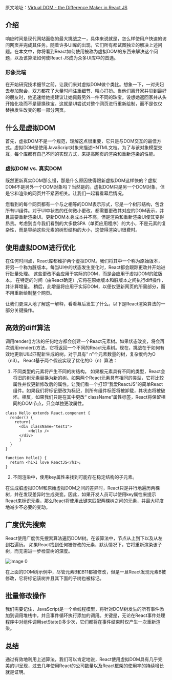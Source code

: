 原文地址：[Virtual DOM - the Difference Maker in React JS](https://www.pluralsight.com/guides/virtual-dom-difference-maker-react-js) 

## 介绍  
响应时间是现代网站面临的最大挑战之一，具体来说就是，怎么样使用户快速的访问网页并完成其任务。随着许多UI库的出现，它们所有都试图独立的解决上述问题。在本文中，你将看到React如何使用被称为虚拟DOM的东西来解决这个问题，以及该算法如何使React JS成为众多UI库中的首选。

### 形象比喻  
在开始研究技术细节之前，让我们来对虚拟DOM做个类比。想象一下，一对夫妇去参加聚会，双方都花了大量时间注重细节、精心打扮。当他们离开家并见到最好的朋友时，他迅速给她提建议让她佩戴另外一件不同的珠宝。设想她返回家并从头开始化妆而不是替换珠宝。这就是UI尝试对整个网页进行重新绘制，而不是仅仅替换发生改变的那一部分网页。 

## 什么是虚拟DOM
首先，虚拟DOM不是一个规范，理解这点很重要，它只是与DOM交互的最佳方式。虚拟DOM是使用JavaScript对象来描述HNTML文档。为了与该对象模型交互，每个库都有自己不同的实现方式，来提高网页的渲染和重新渲染的性能。

### 虚拟DOM vs. 真实DOM  
既然更新真实DOM那么慢，那是什么原因使得跟新虚拟DOM这样快的？虚拟DOM不是另外一个DOM对象吗？当然是的。虚拟DOM只是另一个DOM对象，但是它和渲染的网页并不紧密相关。让我们一起看看幕后情况。

您看到的每个网页都有一个与之相等的DOM表示形式，它是一个树形结构，包含所有UI组件。对于UI中状态的任何微小更改，都需要更改其对应的DOM表示，并且需要重新渲染UI。更新DOM本身成本并不高，但是渲染和重新渲染UI使其变得昂贵。考虑到当今我们看到的大多数SPA（单页应用程序）的大小，不是元素的复杂性，而是容纳这些元素的树形结构的大小，这使得渲染UI很费时。

## 使用虚拟DOM进行优化  
在任何时间点，React库都维护两个虚拟DOM。我们将其中一个称为原始版本，将另一个称为脏版本。每当UI中的状态发生变化时，React都会跟踪更改并开始进行批量处理。 这些更改不会应用于实际的DOM，而是会应用于虚拟DOM的脏版本。 在特定的时间（由React确定）,它将在原始版本和脏版本之间执行diff操作，并计算增量。 稍后，此增量将应用于实际DOM，以便仅更新网页的所需部分，而不用重新绘制整个网页。

让我们更深入地了解这一解释，看看幕后发生了什么。以下是React渲染算法的一部分关键操作。

## 高效的diff算法  
调用render()方法的任何地方都会创建一个React元素树。如果状态改变，将会再次调用render()方法，它将返回一个不同的React元素树。现在，挑战在于如何有效地更新UI以匹配新生成的树。对于具有“ n”个元素数量的树，复杂度约为O（n3）。 React基于两个假设实现了优化的O（n）算法：

1. 不同类型的元素将产生不同的树结构。
如果根元素具有不同的类型，React会将旧的树元素替换为新的树。如果两个React元素具有相同的类型，它将比较属性并仅更新修改后的属性。让我们看一个打印“我爱ReactJS”的简单React组件。如果我们将标记更改为标记，则所有组件标签将被卸载，其状态将被破坏。相反，如果我们只是在其中更改“ className”属性标签，React将保留相同的DOM节点，只会单独更改属性。

  ```
  class Hello extends React.component {
    render() {
      return(
        <div className="test1">
            <Hello />
        </div>
        )
    }
  }

  function Hello() {
    return <h1>I love ReactJS</h1>;
  }
  ```

  2. 不同渲染中，使用key属性来找到可能存在稳定结构的子元素。

  在生成脏虚拟DOM和原始虚拟DOM之间的差异时，React只是并行地遍历两棵树，并在发现差异时生成突变。因此，如果开发人员可以使用key属性来提示React来标识元素，那么React将使用此键来匹配两棵树之间的元素，并最大程度地减少不必要的变动。

## 广度优先搜索   
React使用广度优先搜索算法遍历DOM树。在该算法中，节点从上到下以及从左到右遍历。 如果React找到任何被修改的元素，默认情况下，它将重新渲染该子树，而无需进一步检查树的深度。

![image 0](https://i.imgur.com/LWQy4KK.png)

在上面的DOM树示例中，尽管元素B和B11都被修改，但是一旦React发现元素B被修改，它将标记该树并且其下面的子树也被标记。

## 批量修改操作  
我们需要记住，JavaScript是一个单线程模型，将针对DOM树发生的所有事件添加到调用堆栈中，并且事件循环执行添加的调用。关键是，无论在React事件处理程序中对组件调用setState()多少次，它们都将在事件结束时仅产生一次重新渲染。

## 总结
通过有效地利用上述算法，我们可以肯定地说，React使用虚拟DOM具有几乎完美的UI呈现，过去几年使用React的公司数量以及React框架的使用率的持续增长就是证明。